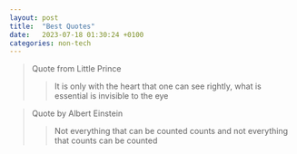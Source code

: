 ```yaml
---
layout: post
title:  "Best Quotes"
date:   2023-07-18 01:30:24 +0100
categories: non-tech
---
```


> Quote from Little Prince
> >  It is only with the heart that one can see rightly, what is essential is invisible to the eye

> Quote by Albert Einstein
> >  Not everything that can be counted counts and not everything that counts can be counted
